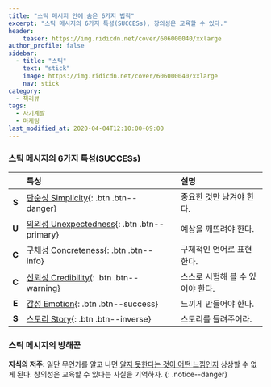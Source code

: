 ```yaml
---
title: "스틱 메시지 안에 숨은 6가지 법칙"
excerpt: "스틱 메시지의 6가지 특성(SUCCESs), 창의성은 교육할 수 있다."
header:
    teaser: https://img.ridicdn.net/cover/606000040/xxlarge
author_profile: false
sidebar:
  - title: "스틱"
    text: "stick"
    image: https://img.ridicdn.net/cover/606000040/xxlarge
    nav: stick
category:
  - 책리뷰
tags:
  - 자기계발
  - 마케팅
last_modified_at: 2020-04-04T12:10:00+09:00
---
```


### 스틱 메시지의 6가지 특성(SUCCESs)

| <i class="fas fa-clipboard-check"></i> | 특성                                                 |      | 설명                             |
| :------------------------------------: | :--------------------------------------------------- | ---- | :------------------------------- |
|                 **S**                  | [단순성 Simplicity](#link){: .btn .btn--danger}      |      | 중요한 것만 남겨야 한다.         |
|                 **U**                  | [의외성 Unexpectedness](#link){: .btn .btn--primary} |      | 예상을 깨뜨려야 한다.            |
|                 **C**                  | [구체성 Concreteness](#link){: .btn .btn--info}      |      | 구체적인 언어로 표현한다.        |
|                 **C**                  | [신뢰성 Credibility](#link){: .btn .btn--warning}    |      | 스스로 시험해 볼 수 있어야 한다. |
|                 **E**                  | [감성 Emotion](#link){: .btn .btn--success}          |      | 느끼게 만들어야 한다.            |
|                 **S**                  | [스토리 Story](#link){: .btn .btn--inverse}          |      | 스토리를 들려주어라.             |

### 스틱 메시지의 방해꾼

**지식의 저주:** 일단 무언가를 알고 나면 [알지 못한다는 것이 어떤 느낌인지](#) 상상할 수 없게 된다. 창의성은 교육할 수 있다는 사실을 기억하자.
{: .notice--danger}